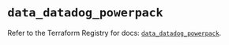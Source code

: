 # `data_datadog_powerpack`

Refer to the Terraform Registry for docs: [`data_datadog_powerpack`](https://registry.terraform.io/providers/datadog/datadog/3.51.0/docs/data-sources/powerpack).
